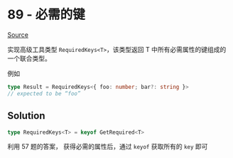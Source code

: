 # 89 - 必需的键

[Source](https://github.com/lybenson/ts-checker/blob/master/src/89-hard-required-keys/template.ts)

实现高级工具类型 `RequiredKeys<T>`，该类型返回 T 中所有必需属性的键组成的一个联合类型。

例如

```ts
type Result = RequiredKeys<{ foo: number; bar?: string }>
// expected to be “foo”
```

## Solution

```ts
type RequiredKeys<T> = keyof GetRequired<T>
```

利用 57 题的答案， 获得必需的属性后，通过 `keyof` 获取所有的 `key` 即可
